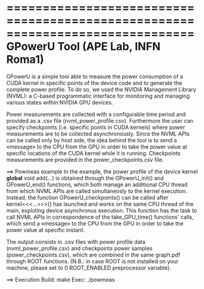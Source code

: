 ==============================================================================
GPowerU Tool (APE Lab, INFN Roma1)
=============================================================================

GPowerU is a simple tool able to measure the power consumption of a CUDA kernel in specific points of the device code and to generate the complete power profile. 
To do so, we used the NVIDIA Management Library (NVML): a C-based programmatic interface for monitoring and managing various states within NVIDIA GPU devices. 

Power measurements are collected with a configurable time period and provided as a .csv file (nvml_power_profile.csv).
Furthermore the user can specify checkpoints (i.e. specific points in CUDA kernels) where power measurements are to be collected asynchronously.
Since the NVML APIs can be called only by host side, the idea behind the tool is to send a «message» to the CPU from the GPU in order to take the power value at specific locations of the CUDA kernel while it is running. Checkpoints measurements are provided in the power_checkpoints.csv file.

==> Powmeas example
In the example, the power profile of the device kernel __global__ void add(...) is obtained through the GPowerU_init() and GPowerU_end() functions, which both manage an additional CPU thread from which NVML APIs are called simultaneosly to the kernel execution.
Instead, the function GPowerU_checkpoints() can be called after kernel<<<...>>>() has launched and works on the same CPU thread of the main, exploting device asynchronus execution. This function has the task to call NVML APIs in correspondence of the take_GPU_time() functions' calls, which send a «message» to the CPU from the GPU in order to take the power value at specific instant.

The output consists in .csv files with power profile data (nvml_power_profile.csv) and checkpoints power samples (power_checkpoints.csv), which are combined in the same graph.pdf through ROOT functions. (N.B.: in case ROOT is not installed on your machine, please set to 0 ROOT_ENABLED preprocessor variable).  

==> Execution
Build: make
Exec: ./powmeas
